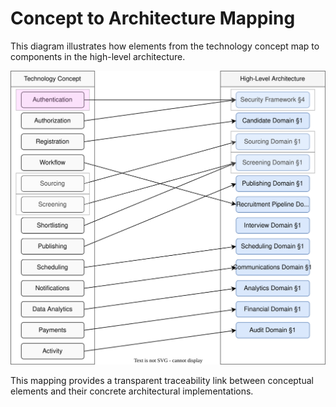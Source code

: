 # Concept to Architecture Mapping

This diagram illustrates how elements from the technology concept map to components in the high-level architecture.

![Concept to Architecture Mapping](concept-to-architecture-mapping.svg)

This mapping provides a transparent traceability link between conceptual elements and their concrete architectural implementations.
